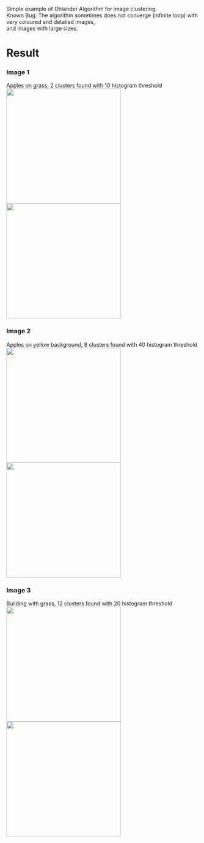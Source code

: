 Simple example of Ohlander Algorithm for image clustering.<br>
Known Bug: The algorithm sometimes does not converge (infinite loop) with very coloured and detailed images,<br>
and images with large sizes.<br>

# Result
### Image 1
Apples on grass, 2 clusters found with 10 histogram threshold<br>
<img src="https://i.ibb.co/v1S6KmH/1.jpg" width="300">
<img src="https://i.ibb.co/v1S6KmH/1.jpg" width="300">

### Image 2
Apples on yellow background, 8 clusters found with 40 histogram threshold<br>
<img src="https://i.ibb.co/PmQ4ywr/mele.jpg" width="300">
<img src="https://i.ibb.co/NFgHkqx/output.png" width="300">

### Image 3
Building with grass, 12 clusters found with 20 histogram threshold <br>
<img src="https://i.ibb.co/k3JkCfj/km.png" width="300">
<img src="https://i.ibb.co/r5B2V0J/output.png" width="300">
